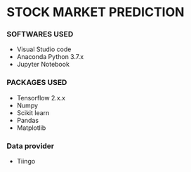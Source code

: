# STOCK MARKET PREDICTION

### SOFTWARES USED

- Visual Studio code
- Anaconda Python 3.7.x
- Jupyter Notebook

### PACKAGES USED

- Tensorflow 2.x.x
- Numpy
- Scikit learn
- Pandas
- Matplotlib

### Data provider

- Tiingo

